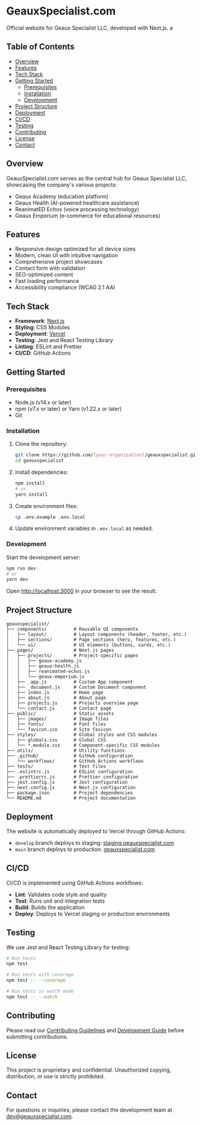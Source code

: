 # GeauxSpecialist.com

Official website for Geaux Specialist LLC, developed with Next.js.
a
## Table of Contents

- [Overview](#overview)
- [Features](#features)
- [Tech Stack](#tech-stack)
- [Getting Started](#getting-started)
  - [Prerequisites](#prerequisites)
  - [Installation](#installation)
  - [Development](#development)
- [Project Structure](#project-structure)
- [Deployment](#deployment)
- [CI/CD](#cicd)
- [Testing](#testing)
- [Contributing](#contributing)
- [License](#license)
- [Contact](#contact)

## Overview

GeauxSpecialist.com serves as the central hub for Geaux Specialist LLC, showcasing the company's various projects:
- Geaux Academy (education platform)
- Geaux Health (AI-powered healthcare assistance)
- ReanimatED Echos (voice processing technology)
- Geaux Emporium (e-commerce for educational resources)

## Features

- Responsive design optimized for all device sizes
- Modern, clean UI with intuitive navigation
- Comprehensive project showcases 
- Contact form with validation
- SEO-optimized content
- Fast loading performance
- Accessibility compliance (WCAG 2.1 AA)

## Tech Stack

- **Framework**: [Next.js](https://nextjs.org/)
- **Styling**: CSS Modules
- **Deployment**: [Vercel](https://vercel.com/)
- **Testing**: Jest and React Testing Library
- **Linting**: ESLint and Prettier
- **CI/CD**: GitHub Actions

## Getting Started

### Prerequisites

- Node.js (v14.x or later)
- npm (v7.x or later) or Yarn (v1.22.x or later)
- Git

### Installation

1. Clone the repository:
   ```bash
   git clone https://github.com/[your-organization]/geauxspecialist.git
   cd geauxspecialist
   ```

2. Install dependencies:
   ```bash
   npm install
   # or
   yarn install
   ```

3. Create environment files:
   ```bash
   cp .env.example .env.local
   ```

4. Update environment variables in `.env.local` as needed.

### Development

Start the development server:

```bash
npm run dev
# or
yarn dev
```

Open [http://localhost:3000](http://localhost:3000) in your browser to see the result.

## Project Structure

```
geauxspecialist/
├── components/          # Reusable UI components
│   ├── layout/          # Layout components (header, footer, etc.)
│   ├── sections/        # Page sections (hero, features, etc.)
│   └── ui/              # UI elements (buttons, cards, etc.)
├── pages/               # Next.js pages
│   ├── projects/        # Project-specific pages
│   │   ├── geaux-academy.js
│   │   ├── geaux-health.js
│   │   ├── reanimated-echos.js
│   │   └── geaux-emporium.js
│   ├── _app.js          # Custom App component
│   ├── _document.js     # Custom Document component
│   ├── index.js         # Home page
│   ├── about.js         # About page
│   ├── projects.js      # Projects overview page
│   └── contact.js       # Contact page
├── public/              # Static assets
│   ├── images/          # Image files
│   ├── fonts/           # Font files
│   └── favicon.ico      # Site favicon
├── styles/              # Global styles and CSS modules
│   ├── globals.css      # Global CSS
│   └── *.module.css     # Component-specific CSS modules
├── utils/               # Utility functions
├── .github/             # GitHub configuration
│   └── workflows/       # GitHub Actions workflows
├── tests/               # Test files
├── .eslintrc.js         # ESLint configuration
├── .prettierrc.js       # Prettier configuration
├── jest.config.js       # Jest configuration
├── next.config.js       # Next.js configuration
├── package.json         # Project dependencies
└── README.md            # Project documentation
```

## Deployment

The website is automatically deployed to Vercel through GitHub Actions:

- `develop` branch deploys to staging: [staging.geauxspecialist.com](https://staging.geauxspecialist.com)
- `main` branch deploys to production: [geauxspecialist.com](https://geauxspecialist.com)

## CI/CD

CI/CD is implemented using GitHub Actions workflows:

- **Lint**: Validates code style and quality
- **Test**: Runs unit and integration tests
- **Build**: Builds the application
- **Deploy**: Deploys to Vercel staging or production environments

## Testing

We use Jest and React Testing Library for testing:

```bash
# Run tests
npm test

# Run tests with coverage
npm test -- --coverage

# Run tests in watch mode
npm test -- --watch
```

## Contributing

Please read our [Contributing Guidelines](./Contributing_Guidelines.md) and [Development Guide](./DEVELOPMENT_GUIDE.md) before submitting contributions.

## License

This project is proprietary and confidential. Unauthorized copying, distribution, or use is strictly prohibited.

## Contact

For questions or inquiries, please contact the development team at [dev@geauxspecialist.com](mailto:dev@geauxspecialist.com).
